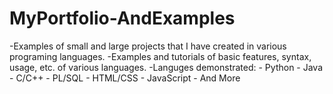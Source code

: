 # MyPortfolio-AndExamples
 -Examples of small and large projects that I have created in various programing languages.  -Examples and tutorials of basic features, syntax, usage, etc. of various languages.  -Languges demonstrated: - Python - Java - C/C++ - PL/SQL - HTML/CSS - JavaScript - And More
